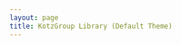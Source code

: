```yaml
---
layout: page
title: KotzGroup Library (Default Theme)
---
```


<script src="https://bibbase.org/service/mendeley/8e2b9c79-6a92-30f8-9d8a-9304c628dca1/group/b0b145a3-980e-3ad7-a16f-c93918c606ed?jsonp=1&theme=default"></script>
